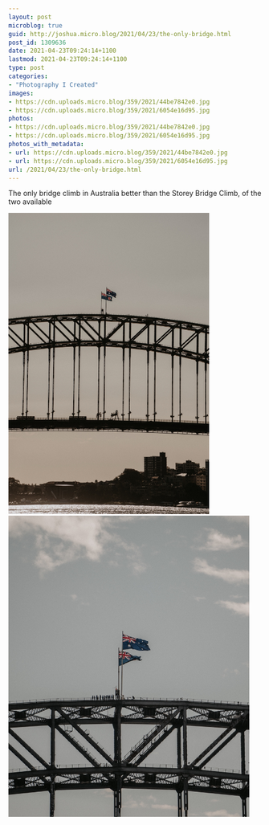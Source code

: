 ```yaml
---
layout: post
microblog: true
guid: http://joshua.micro.blog/2021/04/23/the-only-bridge.html
post_id: 1309636
date: 2021-04-23T09:24:14+1100
lastmod: 2021-04-23T09:24:14+1100
type: post
categories:
- "Photography I Created"
images:
- https://cdn.uploads.micro.blog/359/2021/44be7842e0.jpg
- https://cdn.uploads.micro.blog/359/2021/6054e16d95.jpg
photos:
- https://cdn.uploads.micro.blog/359/2021/44be7842e0.jpg
- https://cdn.uploads.micro.blog/359/2021/6054e16d95.jpg
photos_with_metadata:
- url: https://cdn.uploads.micro.blog/359/2021/44be7842e0.jpg
- url: https://cdn.uploads.micro.blog/359/2021/6054e16d95.jpg
url: /2021/04/23/the-only-bridge.html
---
```

The only bridge climb in Australia better than the Storey Bridge Climb, of the two available

<img src="uploads/2021/44be7842e0.jpg" width="400" height="600" alt="" /><img src="uploads/2021/6054e16d95.jpg" width="480" height="600" alt="" />
